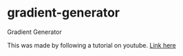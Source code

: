 # gradient-generator
Gradient Generator 

This was made by following a tutorial on youtube.
<a href="https://youtu.be/zUOunkcZcjI?si=UuTsDF-mwdE2DUby">Link here</a>
